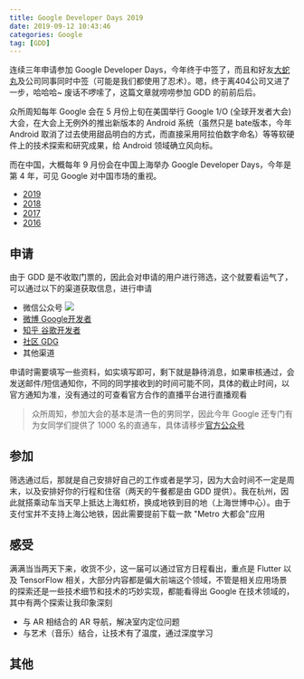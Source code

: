 ```yaml
---
title: Google Developer Days 2019
date: 2019-09-12 10:43:46
categories: Google
tag: [GDD]
---
```


连续三年申请参加 Google Developer Days，今年终于中签了，而且和好友[大蛇丸](https://ceaser.wang)及公司同事同时中签（可能是我们都使用了忍术）。嗯，终于离404公司又进了一步，哈哈哈~
废话不啰嗦了，这篇文章就唠唠参加 GDD 的前前后后。

众所周知每年 Google 会在 5 月份上旬在美国举行 Google 1/O (全球开发者大会)大会，在大会上无例外的推出新版本的 Android 系统（虽然只是 bate版本，今年 Android 取消了过去使用甜品明白的方式，而直接采用阿拉伯数字命名）等等软硬件上的技术探索和研究成果，给 Android 领域确立风向标。

而在中国，大概每年 9 月份会在中国上海举办 Google Developer Days，今年是第 4 年，可见 Google 对中国市场的重视。

* [2019](https://events.google.cn/intl/zh-CN/developerdays2019/)
* [2018](https://www.google.cn/intl/zh-CN/events/developerdays2018/)
* [2017](https://www.google.cn/intl/zh-CN/events/developerdays2017china/)
* [2016](https://www.google.cn/intl/zh-CN/events/developerday2016/)

## 申请

由于 GDD 是不收取门票的，因此会对申请的用户进行筛选，这个就要看运气了，可以通过以下的渠道获取信息，进行申请
* 微信公众号
  ![](https://res.cloudinary.com/incoder/image/upload/v1568547420/blog/google-developers.gif)
* [微博 Google开发者](https://weibo.com/GoogleDevelopers)
* [知乎 谷歌开发者](https://www.zhihu.com/org/google-gu-ge)
* [社区 GDG](https://chinagdg.org)
* 其他渠道

申请时需要填写一些资料，如实填写即可，剩下就是静待消息，如果审核通过，会发送邮件/短信通知你，不同的同学接收到的时间可能不同，具体的截止时间，以官方通知为准，没有通过的可查看官方合作的直播平台进行直播观看

>众所周知，参加大会的基本是清一色的男同学，因此今年 Google 还专门有为女同学们提供了 1000 名的直通车，具体请移步[官方公众号](https://mp.weixin.qq.com/s/SWMy2pui7j2RMZCcA4bS5A)

## 参加

筛选通过后，那就是自己安排好自己的工作或者是学习，因为大会时间不一定是周末，以及安排好你的行程和住宿（两天的午餐都是由 GDD 提供）。我在杭州，因此就搭乘动车当天早上抵达上海虹桥，换成地铁到目的地（上海世博中心）。由于支付宝并不支持上海公地铁，因此需要提前下载一款 "Metro 大都会"应用

## 感受

满满当当两天下来，收货不少，这一届可以通过官方日程看出，重点是 Flutter 以及 TensorFlow 相关，大部分内容都是偏大前端这个领域，不管是相关应用场景的探索还是一些技术细节和技术的巧妙实现，都能看得出 Google 在技术领域的，其中有两个探索让我印象深刻

* 与 AR 相结合的 AR 导航，解决室内定位问题
* 与艺术（音乐）结合，让技术有了温度，通过深度学习

## 其他